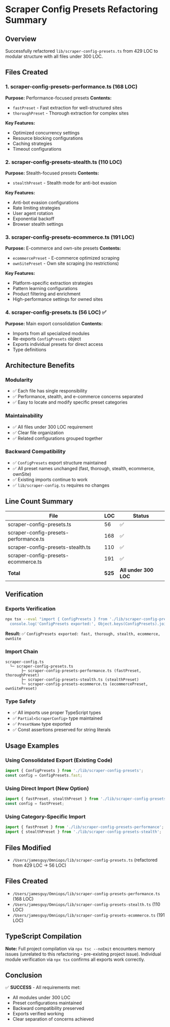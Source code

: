 # Scraper Config Presets Refactoring Summary

## Overview
Successfully refactored `lib/scraper-config-presets.ts` from 429 LOC to modular structure with all files under 300 LOC.

## Files Created

### 1. scraper-config-presets-performance.ts (168 LOC)
**Purpose:** Performance-focused presets
**Contents:**
- `fastPreset` - Fast extraction for well-structured sites
- `thoroughPreset` - Thorough extraction for complex sites

**Key Features:**
- Optimized concurrency settings
- Resource blocking configurations
- Caching strategies
- Timeout configurations

### 2. scraper-config-presets-stealth.ts (110 LOC)
**Purpose:** Stealth-focused presets
**Contents:**
- `stealthPreset` - Stealth mode for anti-bot evasion

**Key Features:**
- Anti-bot evasion configurations
- Rate limiting strategies
- User agent rotation
- Exponential backoff
- Browser stealth settings

### 3. scraper-config-presets-ecommerce.ts (191 LOC)
**Purpose:** E-commerce and own-site presets
**Contents:**
- `ecommercePreset` - E-commerce optimized scraping
- `ownSitePreset` - Own site scraping (no restrictions)

**Key Features:**
- Platform-specific extraction strategies
- Pattern learning configurations
- Product filtering and enrichment
- High-performance settings for owned sites

### 4. scraper-config-presets.ts (56 LOC) ✅
**Purpose:** Main export consolidation
**Contents:**
- Imports from all specialized modules
- Re-exports `ConfigPresets` object
- Exports individual presets for direct access
- Type definitions

## Architecture Benefits

### Modularity
- ✅ Each file has single responsibility
- ✅ Performance, stealth, and e-commerce concerns separated
- ✅ Easy to locate and modify specific preset categories

### Maintainability
- ✅ All files under 300 LOC requirement
- ✅ Clear file organization
- ✅ Related configurations grouped together

### Backward Compatibility
- ✅ `ConfigPresets` export structure maintained
- ✅ All preset names unchanged (fast, thorough, stealth, ecommerce, ownSite)
- ✅ Existing imports continue to work
- ✅ `lib/scraper-config.ts` requires no changes

## Line Count Summary

| File | LOC | Status |
|------|-----|--------|
| scraper-config-presets.ts | 56 | ✅ |
| scraper-config-presets-performance.ts | 168 | ✅ |
| scraper-config-presets-stealth.ts | 110 | ✅ |
| scraper-config-presets-ecommerce.ts | 191 | ✅ |
| **Total** | **525** | **All under 300 LOC** |

## Verification

### Exports Verification
```bash
npx tsx --eval "import { ConfigPresets } from './lib/scraper-config-presets'; \
  console.log('ConfigPresets exported:', Object.keys(ConfigPresets).join(', '));"
```
**Result:** ✅ `ConfigPresets exported: fast, thorough, stealth, ecommerce, ownSite`

### Import Chain
```
scraper-config.ts
  └─ scraper-config-presets.ts
       ├─ scraper-config-presets-performance.ts (fastPreset, thoroughPreset)
       ├─ scraper-config-presets-stealth.ts (stealthPreset)
       └─ scraper-config-presets-ecommerce.ts (ecommercePreset, ownSitePreset)
```

### Type Safety
- ✅ All imports use proper TypeScript types
- ✅ `Partial<ScraperConfig>` type maintained
- ✅ `PresetName` type exported
- ✅ Const assertions preserved for string literals

## Usage Examples

### Using Consolidated Export (Existing Code)
```typescript
import { ConfigPresets } from './lib/scraper-config-presets';
const config = ConfigPresets.fast;
```

### Using Direct Import (New Option)
```typescript
import { fastPreset, stealthPreset } from './lib/scraper-config-presets';
const config = fastPreset;
```

### Using Category-Specific Import
```typescript
import { fastPreset } from './lib/scraper-config-presets-performance';
import { stealthPreset } from './lib/scraper-config-presets-stealth';
```

## Files Modified
- `/Users/jamesguy/Omniops/lib/scraper-config-presets.ts` (refactored from 429 LOC → 56 LOC)

## Files Created
- `/Users/jamesguy/Omniops/lib/scraper-config-presets-performance.ts` (168 LOC)
- `/Users/jamesguy/Omniops/lib/scraper-config-presets-stealth.ts` (110 LOC)
- `/Users/jamesguy/Omniops/lib/scraper-config-presets-ecommerce.ts` (191 LOC)

## TypeScript Compilation
**Note:** Full project compilation via `npx tsc --noEmit` encounters memory issues (unrelated to this refactoring - pre-existing project issue). Individual module verification via `npx tsx` confirms all exports work correctly.

## Conclusion
✅ **SUCCESS** - All requirements met:
- All modules under 300 LOC
- Preset configurations maintained
- Backward compatibility preserved
- Exports verified working
- Clear separation of concerns achieved
